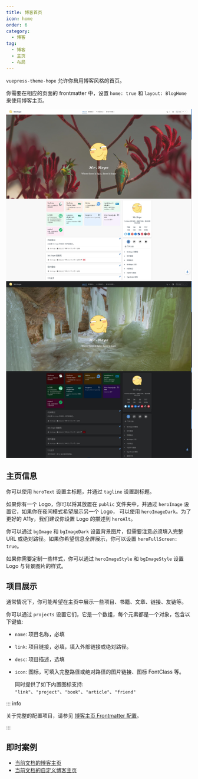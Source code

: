 ```yaml
---
title: 博客首页
icon: home
order: 6
category:
  - 博客
tag:
  - 博客
  - 主页
  - 布局
---
```


`vuepress-theme-hope` 允许你启用博客风格的首页。

你需要在相应的页面的 frontmatter 中，设置 `home: true` 和 `layout: BlogHome` 来使用博客主页。

<!-- more -->

![首页截图](./assets/blog-light.jpg#light)
![首页截图](./assets/blog-dark.jpg#dark)

## 主页信息

你可以使用 `heroText` 设置主标题，并通过 `tagline` 设置副标题。

如果你有一个 Logo，你可以将其放置在 `public` 文件夹中，并通过 `heroImage` 设置它，如果你在夜间模式希望展示另一个 Logo， 可以使用 `heroImageDark`。为了更好的 A11y，我们建议你设置 Logo 的描述到 `heroAlt`。

你可以通过 `bgImage` 和 `bgImageDark` 设置背景图片，但需要注意必须填入完整 URL 或绝对路径。如果你希望信息全屏展示，你可以设置 `heroFullScreen: true`。

如果你需要定制一些样式，你可以通过 `heroImageStyle` 和 `bgImageStyle` 设置 Logo 与背景图片的样式。

## 项目展示

通常情况下，你可能希望在主页中展示一些项目、书籍、文章、链接、友链等。

你可以通过 `projects` 设置它们，它是一个数组，每个元素都是一个对象，包含以下键值:

- `name`: 项目名称，必填
- `link`: 项目链接，必填，填入外部链接或绝对路径。
- `desc`: 项目描述，选填
- `icon`: 图标，可填入完整路径或绝对路径的图片链接、图标 FontClass 等。

  同时提供了如下内置图标支持: `"link"`、`"project"`、`"book"`、`"article"`、`"friend"`

::: info

关于完整的配置项目，请参见 [博客主页 Frontmatter 配置](../../config/frontmatter/blog-home.md)。

:::

## 即时案例

- [当前文档的博客主页](../../demo/blog-home.md)
- [当前文档的自定义博客主页](../../demo/custom-blog-home.md)
